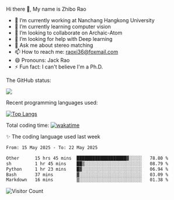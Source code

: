 Hi there 👋, My name is Zhibo Rao
- 🔭 I’m currently working at Nanchang Hangkong University
- 🌱 I’m currently learning computer vision
- 👯 I’m looking to collaborate on Archaic-Atom
- 🤔 I’m looking for help with Deep learning
- 💬 Ask me about stereo matching
- 📫 How to reach me: raoxi36@foxmail.com
- 😄 Pronouns: Jack Rao
- ⚡ Fun fact: I can't believe I'm a Ph.D.

The GitHub status:

![](https://github-readme-stats.vercel.app/api?username=ZhiboRao)

Recent programming languages used:

[![Top Langs](https://github-readme-stats.vercel.app/api/top-langs/?username=ZhiboRao&layout=compact)](https://github.com/anuraghazra/github-readme-stats)

Total coding time: [![wakatime](https://wakatime.com/badge/user/51ec5ec7-4742-4243-9eea-732ade32c0b7.svg)](https://wakatime.com/@51ec5ec7-4742-4243-9eea-732ade32c0b7)

✨ The coding language used last week 
<!--START_SECTION:waka-->

```txt
From: 15 May 2025 - To: 22 May 2025

Other      15 hrs 45 mins  ███████████████████▓░░░░░   78.80 %
sh         1 hr 45 mins    ██▒░░░░░░░░░░░░░░░░░░░░░░   08.79 %
Python     1 hr 23 mins    █▓░░░░░░░░░░░░░░░░░░░░░░░   06.94 %
Bash       37 mins         ▓░░░░░░░░░░░░░░░░░░░░░░░░   03.09 %
Markdown   16 mins         ▒░░░░░░░░░░░░░░░░░░░░░░░░   01.38 %
```

<!--END_SECTION:waka-->

![Visitor Count](https://profile-counter.glitch.me/Raohaocheng/count.svg)
